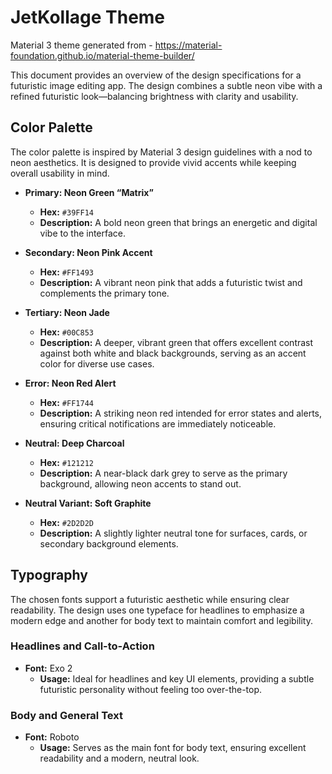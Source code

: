 
# JetKollage Theme

Material 3 theme generated from - https://material-foundation.github.io/material-theme-builder/

This document provides an overview of the design specifications for a futuristic image editing app. 
The design combines a subtle neon vibe with a refined futuristic look—balancing brightness with clarity and usability.

## Color Palette

The color palette is inspired by Material 3 design guidelines with a nod to neon aesthetics. It is designed to provide vivid accents while keeping overall usability in mind.

- **Primary: Neon Green “Matrix”**
    - **Hex:** `#39FF14`
    - **Description:** A bold neon green that brings an energetic and digital vibe to the interface.

- **Secondary: Neon Pink Accent**
    - **Hex:** `#FF1493`
    - **Description:** A vibrant neon pink that adds a futuristic twist and complements the primary tone.

- **Tertiary: Neon Jade**
    - **Hex:** `#00C853`
    - **Description:** A deeper, vibrant green that offers excellent contrast against both white and black backgrounds, serving as an accent color for diverse use cases.

- **Error: Neon Red Alert**
    - **Hex:** `#FF1744`
    - **Description:** A striking neon red intended for error states and alerts, ensuring critical notifications are immediately noticeable.

- **Neutral: Deep Charcoal**
    - **Hex:** `#121212`
    - **Description:** A near-black dark grey to serve as the primary background, allowing neon accents to stand out.

- **Neutral Variant: Soft Graphite**
    - **Hex:** `#2D2D2D`
    - **Description:** A slightly lighter neutral tone for surfaces, cards, or secondary background elements.

## Typography

The chosen fonts support a futuristic aesthetic while ensuring clear readability. The design uses one typeface for headlines to emphasize a modern edge and another for body text to maintain comfort and legibility.

### Headlines and Call-to-Action

- **Font:** Exo 2
    - **Usage:** Ideal for headlines and key UI elements, providing a subtle futuristic personality without feeling too over-the-top.

### Body and General Text

- **Font:** Roboto
    - **Usage:** Serves as the main font for body text, ensuring excellent readability and a modern, neutral look.

